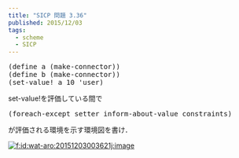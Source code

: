 ```yaml
---
title: "SICP 問題 3.36"
published: 2015/12/03
tags:
  - scheme
  - SICP
---
```



<pre class="code lang-scheme" data-lang="scheme" data-unlink><span class="synSpecial">(</span><span class="synStatement">define</span> a <span class="synSpecial">(</span>make-connector<span class="synSpecial">))</span>
<span class="synSpecial">(</span><span class="synStatement">define</span> b <span class="synSpecial">(</span>make-connector<span class="synSpecial">))</span>
<span class="synSpecial">(</span>set-value! a <span class="synConstant">10</span> <span class="synSpecial">'</span>user<span class="synSpecial">)</span>
</pre>


<p>set-value!を評価している間で</p>

<pre class="code lang-scheme" data-lang="scheme" data-unlink><span class="synSpecial">(</span>foreach-except setter inform-about-value constraints<span class="synSpecial">)</span>
</pre>


<p>が評価される環境を示す環境図を書け．</p>

<p><span itemscope itemtype="http://schema.org/Photograph"><a href="http://f.hatena.ne.jp/wat-aro/20151203003621" class="hatena-fotolife" itemprop="url"><img src="http://cdn-ak.f.st-hatena.com/images/fotolife/w/wat-aro/20151203/20151203003621.jpg" alt="f:id:wat-aro:20151203003621j:image" title="f:id:wat-aro:20151203003621j:image" class="hatena-fotolife" itemprop="image"></a></span></p>

